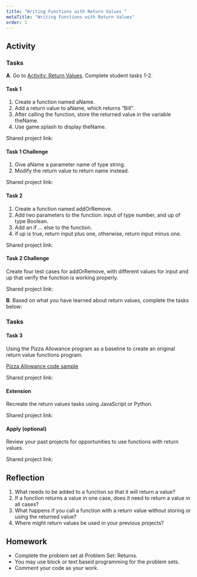 ```yaml
---
title: "Writing Functions with Return Values "
metaTitle: "Writing Functions with Return Values"
order: 1
---
```


## Activity

### Tasks

**A**. Go to [Activity: Return Values](https://arcade.makecode.com/courses/csintro3/functions/returns). Complete student tasks 1-2.

#### Task 1

1. Create a function named aName.
2. Add a return value to aName, which returns “Bill”.
3. After calling the function, store the returned value in the variable theName.
4. Use game.splash to display theName.

Shared project link:<br/>

#### Task 1 Challenge

1. Give aName a parameter name of type string.
2. Modify the return value to return name instead.

Shared project link:<br/>

#### Task 2

1. Create a function named addOrRemove.
2. Add two parameters to the function: input of type number, and up of type Boolean.
3. Add an if ... else to the function.
4. if up is true, return input plus one, otherwise, return input minus one.

Shared project link:<br/>

#### Task 2 Challenge

Create four test cases for addOrRemove, with different values for input and up that verify the function is working properly.

Shared project link:<br/>

**B**. Based on what you have learned about return values, complete the tasks below:

### Tasks

#### Task 3

Using the Pizza Allowance program as a baseline to create an original return value functions program.

[Pizza Allowance code sample](https://arcade.makecode.com/11190-92237-53869-56950)

Shared project link:<br/>

#### Extension

Recreate the return values tasks using JavaScript or Python.

Shared project link:<br/>

#### Apply (optional)

Review your past projects for opportunities to use functions with return values.

Shared project link:<br/>

## Reflection 

1. What needs to be added to a function so that it will return a value?
2. If a function returns a value in one case, does it need to return a value in all cases?
3. What happens if you call a function with a return value without storing or using the returned value?
4. Where might return values be used in your previous projects?

## Homework 

* Complete the problem set at Problem Set: Returns.
* You may use block or text based programming for the problem sets.
* Comment your code as your work.
